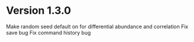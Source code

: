 # Version 1.3.0
Make random seed default on for differential abundance and correlation
Fix save bug
Fix command history bug
